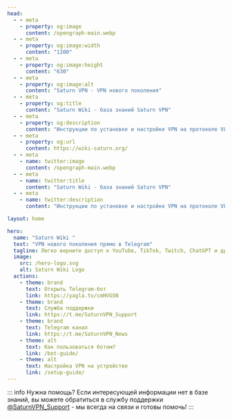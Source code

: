 ```yaml
---
head:
  - - meta
    - property: og:image
      content: /opengraph-main.webp
  - - meta
    - property: og:image:width
      content: "1200"
  - - meta
    - property: og:image:height
      content: "630"
  - - meta
    - property: og:image:alt
      content: "Saturn VPN - VPN нового поколения"
  - - meta
    - property: og:title
      content: "Saturn Wiki - база знаний Saturn VPN"
  - - meta
    - property: og:description
      content: "Инструкции по установке и настройке VPN на протоколе VLESS"
  - - meta
    - property: og:url
      content: https://wiki-saturn.org/
  - - meta
    - name: twitter:image
      content: /opengraph-main.webp
  - - meta
    - name: twitter:title
      content: "Saturn Wiki - база знаний Saturn VPN"
  - - meta
    - name: twitter:description
      content: "Инструкции по установке и настройке VPN на протоколе VLESS"

layout: home

hero:
  name: "Saturn Wiki "
  text: "VPN нового поколения прямо в Telegram"
  tagline: Легко верните доступ к YouTube, TikTok, Twitch, ChatGPT и другим ресурсам с надежным решением на протоколе VLESS.
  image:
    src: /hero-logo.svg
    alt: Saturn Wiki Logo
  actions:
    - theme: brand
      text: Открыть Telegram-бот
      link: https://yagla.tv/cmHVGSN
    - theme: brand
      text: Служба поддержки
      link: https://t.me/SaturnVPN_Support
    - theme: brand
      text: Telegram канал
      link: https://t.me/SaturnVPN_News
    - theme: alt
      text: Как пользоваться ботом?
      link: /bot-guide/
    - theme: alt
      text: Настройка VPN на устройстве
      link: /setup-guide/
---
```


::: info Нужна помощь?
Если интересующей информации нет в базе знаний, вы можете обратиться в службу поддержки [@SaturnVPN_Support](https://t.me/SaturnVPN_Support) - мы всегда на связи и готовы помочь!
::: 
